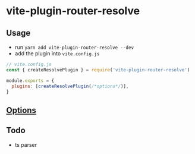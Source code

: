 # vite-plugin-router-resolve

## Usage

- run `yarn add vite-plugin-router-resolve --dev`
- add the plugin into `vite.config.js`
``` js
// vite.config.js
const { createResolvePlugin } = require('vite-plugin-router-resolve')

module.exports = {
  plugins: [createResolvePlugin(/*options*/)],
}
```

## [Options](https://github.com/fgoll/vite-plugin-router-resolve/blob/master/src/index.ts#L4)

## Todo

- ts parser